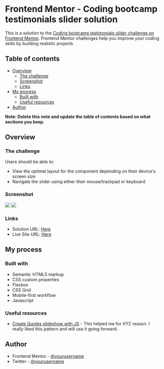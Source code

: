 # Frontend Mentor - Coding bootcamp testimonials slider solution

This is a solution to the [Coding bootcamp testimonials slider challenge on Frontend Mentor](https://www.frontendmentor.io/challenges/coding-bootcamp-testimonials-slider-4FNyLA8JL). Frontend Mentor challenges help you improve your coding skills by building realistic projects.

## Table of contents

-   [Overview](#overview)
    -   [The challenge](#the-challenge)
    -   [Screenshot](#screenshot)
    -   [Links](#links)
-   [My process](#my-process)
    -   [Built with](#built-with)
    -   [Useful resources](#useful-resources)
-   [Author](#author)

**Note: Delete this note and update the table of contents based on what sections you keep.**

## Overview

### The challenge

Users should be able to:

-   View the optimal layout for the component depending on their device's screen size
-   Navigate the slider using either their mouse/trackpad or keyboard

### Screenshot

![](../design/desktop-result-1-Hover.png)
![](../design/mobile-result.png)

### Links

-   Solution URL: [Here](https://github.com/Guarito/coding-bootcamp-testimonials-slider-master)
-   Live Site URL: [Here](https://guarito.github.io/coding-bootcamp-testimonials-slider-master/)

## My process

### Built with

-   Semantic HTML5 markup
-   CSS custom properties
-   Flexbox
-   CSS Grid
-   Mobile-first workflow
-   Javascript

### Useful resources

-   [Create Quotes slideshow with JS](https://www.w3schools.com/howto/howto_js_quotes_slideshow.asp) - This helped me for XYZ reason. I really liked this pattern and will use it going forward.

## Author

-   Frontend Mentor - [@yourusername](https://www.frontendmentor.io/profile/Guarito)
-   Twitter - [@yourusername](https://www.twitter.com/capassomiguel)
